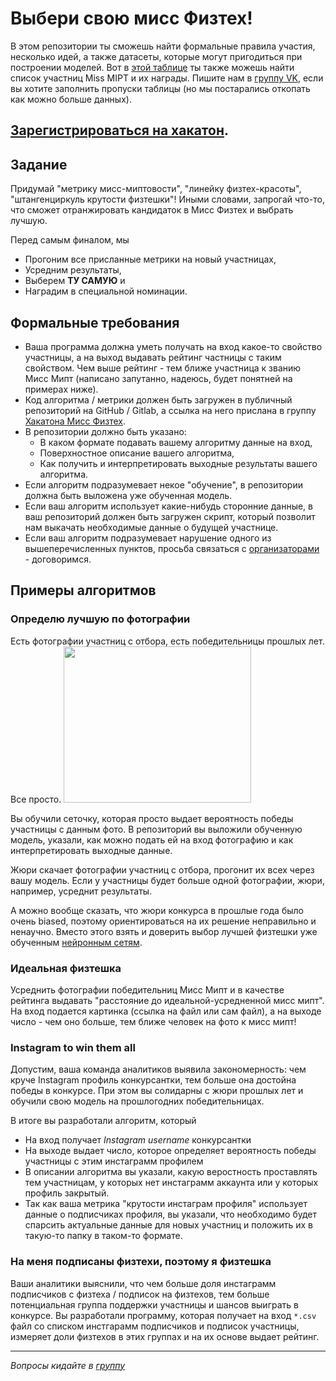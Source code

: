 # Выбери свою мисс Физтех! 

В этом репозитории ты сможешь найти формальные правила участия, несколько идей, а также датасеты, которые могут пригодиться при построении моделей. Вот в [этой таблице](https://docs.google.com/spreadsheets/d/1-UxzpI56aBR5tyWkn3LJC7Qlamm4IIj-29WbIHz-I_c/edit#gid=1854006318) ты также можешь найти список участниц Miss MIPT и их награды. Пишите нам в [группу VK](https://vk.com/hackathon.miss.phystech), если вы хотите заполнить пропуски таблицы (но мы постарались откопать как можно больше данных).

## [Зарегистрироваться на хакатон](https://docs.google.com/forms/d/e/1FAIpQLSfVk79M-NeQySrX9PJDhi8Au-FQU3hNY01M46i__NJhyeQu0w/viewform).

## Задание

Придумай "метрику мисс-миптовости", "линейку физтех-красоты", "штангенциркуль крутости физтешки"! Иными словами, запрогай что-то, что сможет отранжировать кандидаток в Мисс Физтех и выбрать лучшую. 

Перед самым финалом, мы
* Прогоним все присланные метрики на новый участницах, 
* Усредним результаты,
* Выберем **ТУ САМУЮ** и 
* Наградим в специальной номинации.

## Формальные требования 
* Ваша программа должна уметь получать на вход какое-то свойство участницы, а на выход выдавать рейтинг частницы с таким свойством. Чем выше рейтинг - тем ближе участница к званию Мисс Мипт (написано запутанно, надеюсь, будет понятней на примерах ниже).
* Код алгоритма / метрики должен быть загружен в публичный репозиторий на GitHub / Gitlab, а ссылка на него прислана в группу [Хакатона Мисс Физтех](https://vk.com/hackathon.miss.phystech).
* В репозитории должно быть указано:
  * В каком формате подавать вашему алгоритму данные на вход,
  * Поверхностное описание вашего алгоритма,
  * Как получить и интерпретировать выходные результаты вашего алгоритма.
* Если алгоритм подразумевает некое "обучение", в репозитории должна быть выложена уже обученная модель.
* Если ваш алгоритм использует какие-нибудь сторонние данные, в ваш репозиторий должен быть загружен скрипт, который позволит нам выкачать необходимые данные о будущей участнице. 
* Если ваш алгоритм подразумевает нарушение одного из вышеперечисленных пунктов, просьба связаться с [организаторами](https://vk.com/hackathon.miss.phystech) - договоримся.

## Примеры алгоритмов

### Определю лучшую по фотографии
Есть фотографии участниц с отбора, есть победительницы прошлых лет. Все просто.
<img src="https://user-images.githubusercontent.com/5613295/53300004-de538500-3852-11e9-9f76-1fa758961ccd.png" width="300" height="250">

Вы обучили сеточку, которая просто выдает вероятность победы участницы с данным фото. В репозиторий вы выложили обученную модель, указали, как можно подать ей на вход фотографию и как интерпретировать выходные данные.

Жюри скачает фотографии участниц с отбора, прогонит их всех через вашу модель. Если у участницы будет больше одной фотографии, жюри, например, усреднит результаты.

А можно вообще сказать, что жюри конкурса в прошлые года было очень biased, поэтому ориентироваться на их решение неправильно и ненаучно. Вместо этого взять и доверить выбор лучшей физтешки уже обученным [нейронным сетям](https://towardsdatascience.com/how-attractive-are-you-in-the-eyes-of-deep-neural-network-3d71c0755ccc).

### Идеальная физтешка

Усреднить фотографии победительниц Мисс Мипт и в качестве рейтинга выдавать "расстояние до идеальной-усредненной мисс мипт". На вход подается картинка (ссылка на файл или сам файл), а на выходе число - чем оно больше, тем ближе человек на фото к мисс мипт!

### Instagram to win them all
Допустим, ваша команда аналитиков выявила закономерность: чем круче Instagram профиль конкурсантки, тем больше она достойна победы в конкурсе. При этом вы солидарны с жюри прошлых лет и обучили свою модель на прошлогодних победительницах.

В итоге вы разработали алгоритм, который 
* На вход получает *Instagram username* конкурсантки
* На выходе выдает число, которое определяет вероятность победы участницы с этим инстаграмм профилем
* В описании алгоритма вы указали, какую веростность проставлять тем участницам, у которых нет инстаграмм аккаунта или у которых профиль закрытый.
* Так как ваша метрика "крутости инстаграм профиля" использует данные о подписчиках профиля, вы указали, что необходимо будет спарсить актуальные данные для новых участниц и положить их в такую-то папку в таком-то формате.

### На меня подписаны физтехи, поэтому я физтешка

Ваши аналитики выяснили, что чем больше доля инстаграмм подписчиков с физтеха / подписок на физтехов, тем больше потенциальная группа поддержки участницы и шансов выиграть в конкурсе. Вы разработали программу, которая получает на вход `*.csv` файл со списком инстгарамм подписчиков и подписок участницы, измеряет доли физтехов в этих группах и на их основе выдает рейтинг. 


-------------
*Вопросы кидайте в [группу](https://vk.com/hackathon.miss.phystech)*

